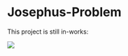 # Josephus-Problem

This project is still in-works:

<img src="https://img.freepik.com/free-vector/construction-with-black-yellow-stripes_1017-30755.jpg"></img>
